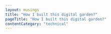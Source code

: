```yaml
---
layout: musings
title: "How I built this digital garden?"
pageTitle: "How I built this digital garden?"
contentCategory: "technical"
---
```

